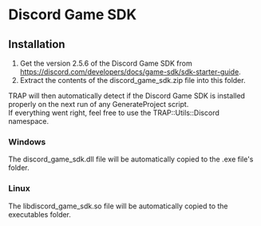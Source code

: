 # Discord Game SDK

## Installation

1. Get the version 2.5.6 of the Discord Game SDK from https://discord.com/developers/docs/game-sdk/sdk-starter-guide.
2. Extract the contents of the discord_game_sdk.zip file into this folder.

TRAP will then automatically detect if the Discord Game SDK is installed properly on the next run of any GenerateProject script.  
If everything went right, feel free to use the TRAP::Utils::Discord namespace.

### Windows

The discord_game_sdk.dll file will be automatically copied to the .exe file's folder.

### Linux

The libdiscord_game_sdk.so file will be automatically copied to the executables folder.
